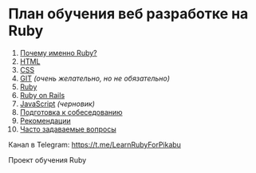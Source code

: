 # План обучения веб разработке на Ruby

1. [Почему именно Ruby?](Pochemu-Ruby.md)
1. [HTML](HTML.md)
1. [CSS](CSS.md)
1. [GIT](Git.md) *(очень желательно, но не обязательно)*
1. [Ruby](Ruby.md)
1. [Ruby on Rails](ROR.md)
1. [JavaScript](JavaScript.md) *(черновик)*
1. [Подготовка к собеседованию](Podgotovka-k-sobesedovaniyu.md)
1. [Рекомендации](Rekomendacii.md)
1. [Часто задаваемые вопросы](FAQ.md)

Канал в Telegram: https://t.me/LearnRubyForPikabu

Проект обучения Ruby
